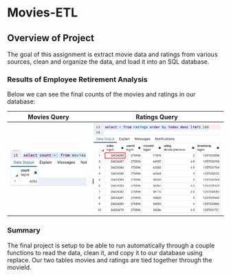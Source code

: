 
# Movies-ETL

## Overview of Project
The goal of this assignment is extract movie data and ratings from various sources, clean and organize the data, and load it into an SQL database.

### Results of Employee Retirement Analysis
Below we can see the final counts of the movies and ratings in our database:

Movies Query       |  Ratings Query
:-------------------------:|:-------------------------:
![movie_query](https://raw.githubusercontent.com/si1ver1/Movies-ETL/master/Resources/movies_query.png) | ![ratings_query](https://raw.githubusercontent.com/si1ver1/Movies-ETL/master/Resources/ratings_query.png)

### Summary
The final project is setup to be able to run automatically through a couple functions to read the data, clean it, and copy it to our database using replace. Our two tables movies and ratings are tied together through the movieId.